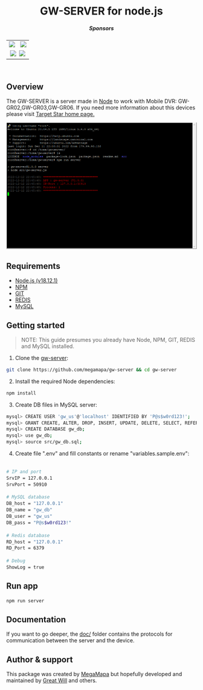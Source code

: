 <h1 align="center">GW-SERVER for node.js</h1>
<h5 align="center">Sponsors</h5>

<div align="center">
  <table cellpadding="5" cellspacing="0" border="0" align="center">
    <tr>
      <td><a href="https://targestar.com/"><img src="https://targestar.com/wp-content/uploads/2022/10/Targestar-favicon.png" width="200px"/></a></td>
      <td><a href="https://www.gpstracker-factory.com/"><img src="https://www.gpstracker-factory.com/wp-content/uploads/2018/05/logo.png" width="200px"/></a></td>
    </tr>
    <tr>
      <td colspan=2 align="center">
        <a href="https://github.com/sponsors/coreybutler"><img src="https://img.shields.io/github/sponsors/megamapa?label=Individual%20Sponsors&logo=github&style=social"/></a>
        &nbsp;<a href="https://github.com/sponsors/megamapa"><img src="https://img.shields.io/badge/-Become%20a%20Sponsor-yellow"/></a>
      </td>
    </tr>
  </table>
</div>
<br/>

## Overview

The GW-SERVER is a server made in [Node](https://nodejs.dev/en/) to work with Mobile DVR: GW-GR02,GW-GR03,GW-GR06.
If you need more information about this devices please visit [Target Star home page.](https://targestar.com/)

![gw-server for node](https://github.com/megamapa/gw-server/blob/main/img/gw-server-1.0.0-screenshot.png.png)

## Requirements
- [Node.js (v18.12.1)](https://nodejs.dev/en/)
- [NPM](https://github.com/npm/cli)
- [GIT](https://git-scm.com/downloads)
- [REDIS](https://github.com/redis/redis)
- [MySQL](https://www.mysql.com/)

## Getting started

> NOTE: This guide presumes you already have Node, NPM, GIT, REDIS and MySQL installed.

1. Clone the [gw-server](https://github.com/megamapa/gw-server):

```sh
git clone https://github.com/megamapa/gw-server && cd gw-server
```

2. Install the required Node dependencies:

```sh
npm install
```

3. Create DB files in MySQL server:

```sh
mysql> CREATE USER 'gw_us'@'localhost' IDENTIFIED BY 'P@s$w0rd123!';
mysql> GRANT CREATE, ALTER, DROP, INSERT, UPDATE, DELETE, SELECT, REFERENCES, RELOAD on *.* TO 'gw_us'@'localhost' WITH GRANT OPTION;
mysql> CREATE DATABASE gw_db;
mysql> use gw_db;
mysql> source src/gw_db.sql;
```

4. Create file ".env" and fill constants or rename "variables.sample.env":

```sh

# IP and port
SrvIP = 127.0.0.1
SrvPort = 50910

# MySQL database
DB_host = "127.0.0.1"
DB_name = "gw_db"
DB_user = "gw_us"
DB_pass = "P@s$w0rd123!"

# Redis database
RD_host = "127.0.0.1"
RD_Port = 6379

# Debug
ShowLog = true

```

## Run app
```sh
npm run server
```

## Documentation

If you want to go deeper, the [doc/][def] folder contains the protocols for communication between the server and the device.

## Author & support

This package was created by [MegaMapa](http://megamapa.com/) but hopefully developed and maintained by [Great Will](https://www.gpstracker-factory.com/) and others.

[def]: https://github.com/megamapa/gw-server/tree/main/docs